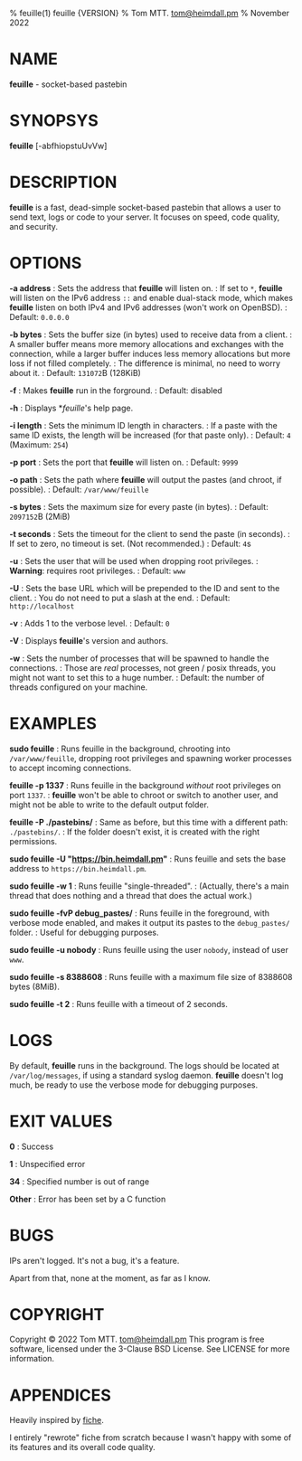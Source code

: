 % feuille(1) feuille {VERSION}
% Tom MTT. <tom@heimdall.pm>
% November 2022

# NAME
**feuille** - socket-based pastebin

# SYNOPSYS
**feuille** [-abfhiopstuUvVw]

# DESCRIPTION
**feuille** is a fast, dead-simple socket-based pastebin that allows a
user to send text, logs or code to your server. It focuses on speed,
code quality, and security.

# OPTIONS
**-a address**
: Sets the address that **feuille** will listen on.
: If set to `*`, **feuille** will listen on the IPv6 address `::` and
enable dual-stack mode, which makes **feuille** listen on both IPv4
and IPv6 addresses (won't work on OpenBSD).
: Default: `0.0.0.0`

**-b bytes**
: Sets the buffer size (in bytes) used to receive data from a client.
: A smaller buffer means more memory allocations and exchanges with
  the connection, while a larger buffer induces less memory allocations
  but more loss if not filled completely.
: The difference is minimal, no need to worry about it.
: Default: `131072`B (128KiB)

**-f**
: Makes **feuille** run in the forground.
: Default: disabled

**-h**
: Displays **feuille*'s help page.

**-i length**
: Sets the minimum ID length in characters.
: If a paste with the same ID exists, the length will be increased
(for that paste only).
: Default: `4` (Maximum: `254`)

**-p port**
: Sets the port that **feuille** will listen on.
: Default: `9999`

**-o path**
: Sets the path where **feuille** will output the pastes (and chroot,
if possible).
: Default: `/var/www/feuille`

**-s bytes**
: Sets the maximum size for every paste (in bytes).
: Default: `2097152`B (2MiB)

**-t seconds**
: Sets the timeout for the client to send the paste (in seconds).
: If set to zero, no timeout is set. (Not recommended.)
: Default: `4`s

**-u**
: Sets the user that will be used when dropping root privileges.
: **Warning**: requires root privileges.
: Default: `www`

**-U**
: Sets the base URL which will be prepended to the ID and sent to the
client.
: You do not need to put a slash at the end.
: Default: `http://localhost`

**-v**
: Adds 1 to the verbose level.
: Default: `0`

**-V**
: Displays **feuille**'s version and authors.

**-w**
: Sets the number of processes that will be spawned to handle the
connections.
: Those are *real* processes, not green / posix threads,
you might not want to set this to a huge number.
: Default: the number of threads configured on your machine.

# EXAMPLES

**sudo feuille**
: Runs feuille in the background, chrooting into `/var/www/feuille`,
dropping root privileges and spawning worker processes to accept
incoming connections.

**feuille -p 1337**
: Runs feuille in the background *without* root privileges on port
`1337`.
: **feuille** won't be able to chroot or switch to another user, and
might not be able to write to the default output folder.

**feuille -P ./pastebins/**
: Same as before, but this time with a different path: `./pastebins/`.
: If the folder doesn't exist, it is created with the right
permissions.

**sudo feuille -U "https://bin.heimdall.pm"**
: Runs feuille and sets the base address to `https://bin.heimdall.pm`.

**sudo feuille -w 1**
: Runs feuille "single-threaded".
: (Actually, there's a main thread that does nothing and a thread
that does the actual work.)

**sudo feuille -fvP debug_pastes/**
: Runs feuille in the foreground, with verbose mode enabled, and
makes it output its pastes to the `debug_pastes/` folder.
: Useful for debugging purposes.

**sudo feuille -u nobody**
: Runs feuille using the user `nobody`, instead of user `www`.

**sudo feuille -s 8388608**
: Runs feuille with a maximum file size of 8388608 bytes (8MiB).

**sudo feuille -t 2**
: Runs feuille with a timeout of 2 seconds.

# LOGS
By default, **feuille** runs in the background. The logs should be
located at `/var/log/messages`, if using a standard syslog daemon.
**feuille** doesn't log much, be ready to use the verbose mode for
debugging purposes.

# EXIT VALUES
**0**
: Success

**1**
: Unspecified error

**34**
: Specified number is out of range

**Other**
: Error has been set by a C function

# BUGS
IPs aren't logged. It's not a bug, it's a feature.

Apart from that, none at the moment, as far as I know.

# COPYRIGHT
Copyright © 2022 Tom MTT. <tom@heimdall.pm>
This program is free software, licensed under the 3-Clause BSD License.
See LICENSE for more information.

# APPENDICES
Heavily inspired by [fiche](https://github.com/solusipse/fiche).

I entirely "rewrote" fiche from scratch because I wasn't happy with
some of its features and its overall code quality.
